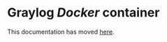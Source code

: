 Graylog *Docker* container
==================================

This documentation has moved [here](http://docs.graylog.org/en/latest/pages/installation/docker.html).
